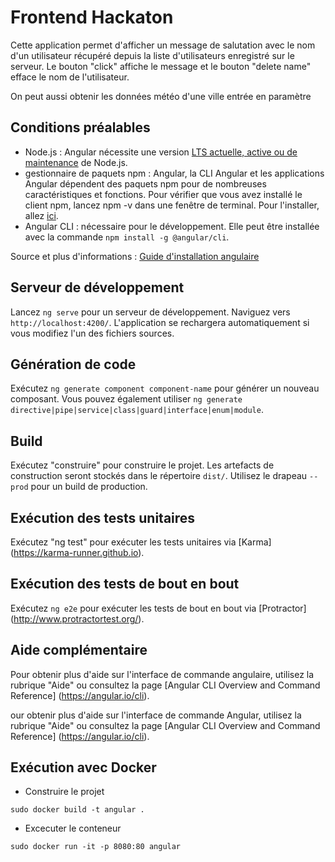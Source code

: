 # Frontend Hackaton

Cette application permet d'afficher un message de salutation avec le nom d'un utilisateur récupéré depuis la liste d'utilisateurs enregistré sur le serveur. 
Le bouton "click" affiche le message et le bouton "delete name" efface le nom de l'utilisateur.

On peut aussi obtenir les données météo d'une ville entrée en paramètre 


## Conditions préalables

- Node.js : Angular nécessite une version [LTS actuelle, active ou de maintenance](https://nodejs.org/about/releases) de Node.js.
- gestionnaire de paquets npm : Angular, la CLI Angular et les applications Angular dépendent des paquets npm pour de nombreuses caractéristiques et fonctions. Pour vérifier que vous avez installé le client npm, lancez npm -v dans une fenêtre de terminal. Pour l'installer, allez [ici](https://docs.npmjs.com/cli/install).
- Angular CLI : nécessaire pour le développement. Elle peut être installée avec la commande `npm install -g @angular/cli`.

Source et plus d'informations : [Guide d'installation angulaire](https://angular.io/guide/setup-local)
## Serveur de développement

Lancez `ng serve` pour un serveur de développement. Naviguez vers `http://localhost:4200/`. L'application se rechargera automatiquement si vous modifiez l'un des fichiers sources.

## Génération de code

Exécutez `ng generate component component-name` pour générer un nouveau composant. Vous pouvez également utiliser `ng generate directive|pipe|service|class|guard|interface|enum|module`.

## Build

Exécutez "construire" pour construire le projet. Les artefacts de construction seront stockés dans le répertoire `dist/`. Utilisez le drapeau `--prod` pour un build de production.

## Exécution des tests unitaires

Exécutez "ng test" pour exécuter les tests unitaires via [Karma] (https://karma-runner.github.io).

## Exécution des tests de bout en bout

Exécutez `ng e2e` pour exécuter les tests de bout en bout via [Protractor] (http://www.protractortest.org/).

## Aide complémentaire

Pour obtenir plus d'aide sur l'interface de commande angulaire, utilisez la rubrique "Aide" ou consultez la page [Angular CLI Overview and Command Reference] (https://angular.io/cli).

our obtenir plus d'aide sur l'interface de commande Angular, utilisez la rubrique "Aide" ou consultez la page [Angular CLI Overview and Command Reference] (https://angular.io/cli).

## Exécution avec Docker

* Construire le projet

```terminal
sudo docker build -t angular .
```

* Excecuter le conteneur

```terminal
sudo docker run -it -p 8080:80 angular
```

